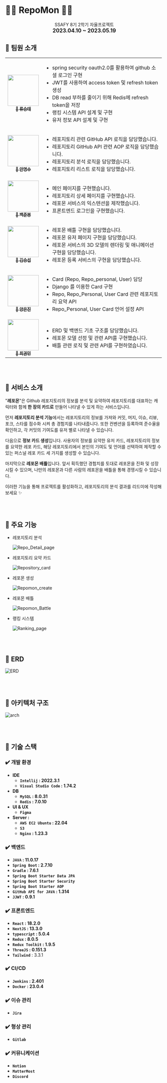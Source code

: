 # 🐱‍👤 RepoMon 🐱‍👤

<div style="margin-left: 5px;" align="center">
SSAFY 8기 2학기 자율프로젝트
<div style="font-weight: bold; font-size: 1.2em;">2023.04.10 ~ 2023.05.19</div>
</div>


## 🐒 팀원 소개

<table>
  <tbody>
    <tr>
     <td align="center">
        <a href="https://github.com/SeungtaeRyu">
            <img src="https://avatars.githubusercontent.com/u/81846487?v=4" width="100px;"/>
            <br />
            <sub>🐓 <b>류승태</b></sub>
        </a>
        </td>
        <td>
            <ul>
                <li>spring security oauth2.0를 활용하여 github 소셜 로그인 구현</li>
                <li>JWT를 사용하여 access token 및 refresh token 생성</li>
                <li>DB read 부하를 줄이기 위해 Redis에 refresh token을 저장</li>
                <li>랭킹 시스템 API 설계 및 구현</li>
                <li>유저 정보 API 설계 및 구현</li>
            </ul>
        </td>
        </tr>
        <tr>
        <td align="center">
        <a href="https://github.com/ddings73">
            <img src="https://avatars.githubusercontent.com/u/76030391?v=4" width="100px;"/>
            <br />
            <sub>🐂 <b>안명수</b></sub>
        </a>
        </td>
        <td>
            <ul>
                <li>레포지토리 관련 GitHub API 로직을 담당했습니다.</li>
                <li>레포지토리 GitHub API 관련 AOP 로직을 담당했습니다.</li>
                <li>레포지토리 분석 로직을 담당했습니다.</li>
                <li>레포지토리 리스트 로직을 담당했습니다.</li>
            </ul>
        </td>
     </tr>
   <tr>
        <td align="center">
        <a href="https://github.com/becoding96">
            <img src="https://avatars.githubusercontent.com/u/88614621?v=4" width="100px;"/>
            <br />
            <sub>🐀 <b>백준봉</b></sub>
        </a>
        </td>
        <td>
            <ul>
                <li>메인 페이지를 구현했습니다.</li>
                <li>레포지토리 상세 페이지를 구현했습니다.</li>
                <li>레포몬 서비스의 익스텐션을 제작했습니다.</li>
                <li>프론트엔드 로그인을 구현했습니다.</li> 
            </ul>
        </td>
       </tr>
        <tr>
        <td align="center">
        <a href="https://github.com/sub9707">
            <img src="https://avatars.githubusercontent.com/u/110171787?v=4" width="100px;"/>
            <br />
            <sub>🐂 <b>김승섭</b></sub>
        </a>
        </td>
        <td>
            <ul>
                <li>레포몬 배틀 구현을 담당했습니다.</li>
                <li>레포몬 유저 페이지 구현을 담당했습니다.</li>
                <li>레포몬 서비스의 3D 모델의 렌더링 및 애니메이션 구현을 담당했습니다.</li>
                <li>레포몬 등록 서비스의 구현을 담당했습니다.</li>
            </ul>
        </td>
        </tr>
   <tr>
            <td align="center">
        <a href="https://github.com/eunjineee">
            <img src="https://avatars.githubusercontent.com/u/108562895?v=4" width="100px;"/>
            <br />
            <sub>🐅 <b>양은진</b></sub>
        </a>
        </td>
        <td>
            <ul>
                <li>Card (Repo, Repo_personal, User) 담당</li>
                <li>Django 를 이용한 Card 구현</li>
                <li>Repo, Repo_Personal, User Card 관련 레포지토리 요약 API </li>
                <li>Repo_Personal, User Card  언어 설정 API </li> 
            </ul>
        </td>
       </tr>
        <tr>
        <td align="center">
        <a href="https://github.com/Hello1Robot">
            <img src="https://avatars.githubusercontent.com/u/109326426?v=4" width="100px;"/>
            <br />
            <sub>🐖 <b>최권민</b></sub>
        </a>
        </td>
        <td>
            <ul>
                <li>ERD 및 백엔드 기초 구조를 담당했습니다.</li>
                <li>레포몬 모델 선정 및 관련 API를 구현했습니다.</li>
                <li>배틀 관련 로직 및 관련 API를 구현하였습니다.</li>
            </ul>
        </td>
     </tr>
    </tbody>
</table>



<br><br>

## 🐀 서비스 소개

"**레포몬**"은 Github 레포지토리의 정보를 분석 및 요약하여 레포지토리를 대표하는 캐릭터와 함께 **한 장의 카드로** 만들어 나타낼 수 있게 하는 서비스입니다.

 먼저 **레포지토리 분석 기능**에서는 레포지토리의 정보를 가져와 커밋, 머지, 이슈, 리뷰, 포크, 스타를 점수화 시켜 총 경험치를 나타내줍니다. 또한 컨벤션을 등록하여 준수율을 확인하고, 각 커밋의 기여도를 유저 별로 나타낼 수 있습니다.

 다음으로 **정보 카드 생성**입니다. 사용자의 정보를 요약한 유저 카드, 레포지토리의 정보를 요약한 레포 카드, 해당 레포지토리에서 본인의 기여도 및 언어를 선택하여 제작할 수 있는 퍼스널 레포 카드 세 가지를 생성할 수 있습니다.

 마지막으로 **레포몬 배틀**입니다. 앞서 획득했던 경험치를 토대로 레포몬을 진화 및 성장시킬 수 있으며, 나만의 레포몬과 다른 사람의 레포몬을 배틀을 통해 경쟁시킬 수 있습니다.


이러한 기능을 통해 프로젝트를 활성화하고, 레포지토리의 분석 결과를 리드미에 작성해보세요 ✨



<br><br>




## 🐅 주요 기능
- 레포지토리 분석

  ![Repo_Detail_page](README.assets/Repo_Detail_page.gif)

  

- 레포지토리 요약 카드

  ![Repository_card](README.assets/Repository_card.gif)

  

- 레포몬 생성

  ![Repomon_create](README.assets/Repomon_create.gif)

  

- 레포몬 배틀

  ![Repomon_Battle](README.assets/Repomon_Battle.gif)

  

- 랭킹 시스템

  ![Ranking_page](README.assets/Ranking_page.gif)


<br><br>



## 🐍 ERD
![ERD](./exec/ERD.png)


<br><br>


## 🐑 아키텍처 구조
![arch](./exec/아키텍처.png)

<br><br>

## 🐨 기술 스택

### ✔️ 개발 환경

- **IDE**
    - **`Intellij` : 2022.3.1**
    - **`Visual Studio Code` : 1.74.2**
- **DB**
    - **`MySQL` : 8.0.31**
    - **`Redis` : 7.0.10**
- **UI & UX**
    - **`Figma`**
- **Server :**
    - **`AWS EC2 Ubuntu` : 22.04**
    - **`S3`**
    - **`Nginx` : 1.23.3**

### ✔️ 백엔드

- **`JAVA` : 11.0.17**
- **`Spring Boot` : 2.7.10**
- **`Gradle` : 7.6.1**
- **`Spring Boot Starter Data JPA`**
- **`Spring Boot Starter Security`**
- **`Spring Boot Starter AOP`**
- **`GitHub API for JAVA` : 1.314**
- **`JJWT` : 0.9.1**

### ✔️ 프론트엔드

- **`React` : 18.2.0**
- **`NextJS` : 13.3.0**
- **`typescript` : 5.0.4**
- **`Redux` : 8.0.5**
- **`Redux Toolkit` : 1.9.5**
- **`ThreeJS` : 0.151.3**
- **`Tailwind`** : 3.3.1

### ✔️ CI/CD

- **`Jenkins` : 2.401**
- **`Docker` : 23.0.4**

### ✔️ 이슈 관리

- **`Jira`**

### ✔️ 형상 관리

- **`Gitlab`**

### ✔️ 커뮤니케이션

- **`Notion`**
- **`MatterMost`**
- **`Discord`**

